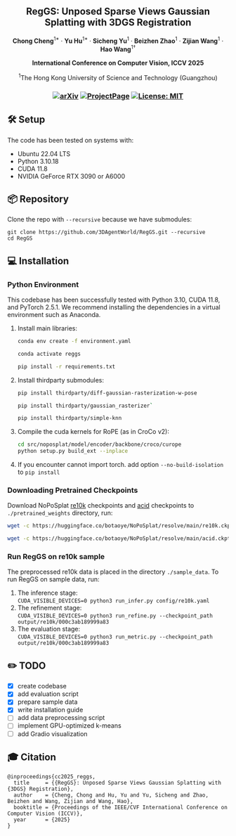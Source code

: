 <p align="center">

  <h2 align="center">RegGS: Unposed Sparse Views Gaussian Splatting with 3DGS Registration</h2>
  <p align="center">
    <strong>Chong Cheng</strong><sup>1*</sup>
    ·
    <strong>Yu Hu</strong><sup>1*</sup>
    ·
    <strong>Sicheng Yu</strong><sup>1</sup>
    ·
    <strong>Beizhen Zhao</strong><sup>1</sup>
    ·
    <strong>Zijian Wang</strong><sup>1</sup>
    ·
    <strong>Hao Wang</strong><sup>1†</sup>
</p>

<p align="center"><strong>International Conference on Computer Vision, ICCV 2025</strong></a>
<p align="center">
    <sup>1</sup>The Hong Kong University of Science and Technology (Guangzhou)
</p>
   <h3 align="center">

   [![arXiv](https://img.shields.io/badge/arXiv-2507.08136-blue?logo=arxiv&color=%23B31B1B)](https://arxiv.org/abs/2507.08136) [![ProjectPage](https://img.shields.io/badge/Project_Page-RegGS-blue)](https://3dagentworld.github.io/reggs/) [![License: MIT](https://img.shields.io/badge/License-MIT-green.svg)](https://opensource.org/licenses/MIT)
  <div align="center"></div>
</p>

## 🛠️ Setup
The code has been tested on systems with:
- Ubuntu 22.04 LTS
- Python 3.10.18
- CUDA 11.8
- NVIDIA GeForce RTX 3090 or A6000

## 📦 Repository

Clone the repo with `--recursive` because we have submodules:

```
git clone https://github.com/3DAgentWorld/RegGS.git --recursive
cd RegGS
```

## 💻 Installation

### Python Environment

This codebase has been successfully tested with Python 3.10, CUDA 11.8, and PyTorch 2.5.1. We recommend installing the dependencies in a virtual environment such as Anaconda.

1.  Install main libraries: 
    ```bash
    conda env create -f environment.yaml

    conda activate reggs

    pip install -r requirements.txt
    ```

2.  Install thirdparty submodules:
    ```bash
    pip install thirdparty/diff-gaussian-rasterization-w-pose

    pip install thirdparty/gaussian_rasterizer`

    pip install thirdparty/simple-knn
    ```

3.  Compile the cuda kernels for RoPE (as in CroCo v2):
    ```bash
    cd src/noposplat/model/encoder/backbone/croco/curope
    python setup.py build_ext --inplace
    ```

4. If you encounter cannot import torch. add option `--no-build-isolation` to `pip install`

### Downloading Pretrained Checkpoints

Download NoPoSplat [re10k](https://huggingface.co/botaoye/NoPoSplat/resolve/main/re10k.ckpt) checkpoints and [acid](https://huggingface.co/botaoye/NoPoSplat/resolve/main/acid.ckpt) checkpoints to `./pretrained_weights` directory, run:

  ```bash
  wget -c https://huggingface.co/botaoye/NoPoSplat/resolve/main/re10k.ckpt -P ./pretrained_weights

  wget -c https://huggingface.co/botaoye/NoPoSplat/resolve/main/acid.ckpt -P ./pretrained_weights
  ```

### Run RegGS on re10k sample

The preprocessed re10k data is placed in the directory `./sample_data`. To run RegGS on sample data, run:
1. The inference stage: \
`CUDA_VISIBLE_DEVICES=0 python3 run_infer.py config/re10k.yaml`
2. The refinement stage: \
`CUDA_VISIBLE_DEVICES=0 python3 run_refine.py --checkpoint_path output/re10k/000c3ab189999a83`
3. The evaluation stage: \
`CUDA_VISIBLE_DEVICES=0 python3 run_metric.py --checkpoint_path output/re10k/000c3ab189999a83`

## ✏️ TODO

- [x] create codebase
- [x] add evaluation script
- [x] prepare sample data
- [x] write installation guide
- [ ] add data preprocessing script
- [ ] implement GPU-optimized k-means
- [ ] add Gradio visualization

## 🎓 Citation

```
@inproceedings{cc2025_reggs,
  title     = {{RegGS}: Unposed Sparse Views Gaussian Splatting with {3DGS} Registration},
  author    = {Cheng, Chong and Hu, Yu and Yu, Sicheng and Zhao, Beizhen and Wang, Zijian and Wang, Hao},
  booktitle = {Proceedings of the IEEE/CVF International Conference on Computer Vision (ICCV)},
  year      = {2025}
}
```